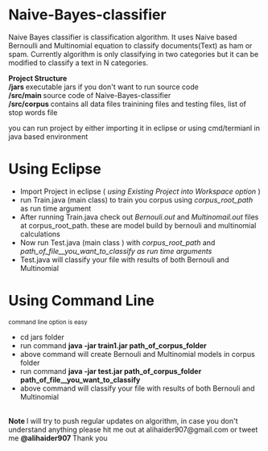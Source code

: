 # Naive-Bayes-classifier
Naive Bayes classifier is classification algorithm. It uses Naive based Bernoulli and Multinomial equation to classify documents(Text) as ham or spam.  Currently algorithm is only classifying in two categories but it can be modified to  classify a text in N categories.

<b>Project Structure</b><br/>
<b>/jars </b> executable jars if you don't want to run source code  <br/>
<b>/src/main </b> source code of Naive-Bayes-classifier  <br/>
<b>/src/corpus </b>  contains all data files trainining files and testing files, list of stop words file <br/>

you can run project by either importing it in eclipse or using cmd/termianl in java based environment <br/>

<h1> Using Eclipse </h1>
<ul>
  <li> Import Project in eclipse ( <i>using Existing Project into Workspace option</i> )</li>
  <li> run Train.java (main class) to train you corpus using <i>corpus_root_path</i> as run time argument </li>
  <li> After running Train.java check out <i>Bernouli.out</i> and <i>Multinomail.out</i> files at corpus_root_path. these are model build by bernouli and multinomial calculations</li>
  <li>Now run Test.java (main class ) with <i>corpus_root_path</i> and <i>path_of_file__you_want_to_classify as run time arguments</i>
  </li>
  <li>Test.java will classify your file with results of both Bernouli and Multinomial</li>

</ul>

<h1> Using Command Line </h1>
<small>command line option is easy </small>
<ul>
  <li>cd jars folder</li>
  <li> run command <b> java -jar train1.jar path_of_corpus_folder</b></li>
  <li> above command will create Bernouli and Multinomial models in corpus folder</li>
  <li> run command  <b> java -jar test.jar path_of_corpus_folder &nbsp;&nbsp; path_of_file__you_want_to_classify </b></li>
  <li>above command will classify your file with results of both Bernouli and Multinomial</li>

</ul>

<br/>
<div>
  <b> Note </b> I will try to push regular updates on algorithm, in case you don't understand anything please hit me out at alihaider907@gmail.com or tweet me <b>@alihaider907 </b>Thank you
</div>
